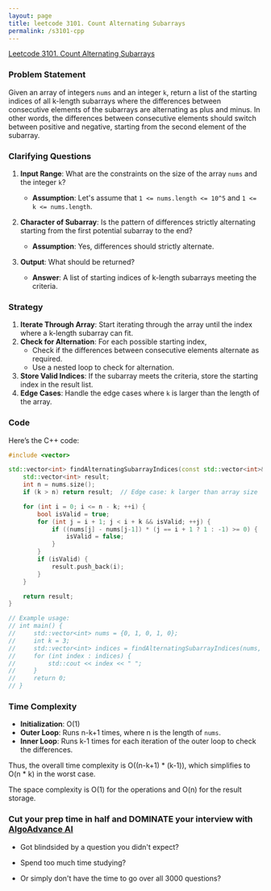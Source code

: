```yaml
---
layout: page
title: leetcode 3101. Count Alternating Subarrays
permalink: /s3101-cpp
---
```

[Leetcode 3101. Count Alternating Subarrays](https://algoadvance.github.io/algoadvance/l3101)
### Problem Statement
Given an array of integers `nums` and an integer `k`, return a list of the starting indices of all k-length subarrays where the differences between consecutive elements of the subarrays are alternating as plus and minus. In other words, the differences between consecutive elements should switch between positive and negative, starting from the second element of the subarray.

### Clarifying Questions
1. **Input Range**: What are the constraints on the size of the array `nums` and the integer `k`?
    - **Assumption**: Let's assume that `1 <= nums.length <= 10^5` and `1 <= k <= nums.length`.

2. **Character of Subarray**: Is the pattern of differences strictly alternating starting from the first potential subarray to the end?
    - **Assumption**: Yes, differences should strictly alternate.

3. **Output**: What should be returned?
    - **Answer**: A list of starting indices of k-length subarrays meeting the criteria.

### Strategy
1. **Iterate Through Array**: Start iterating through the array until the index where a k-length subarray can fit.
2. **Check for Alternation**: For each possible starting index, 
    - Check if the differences between consecutive elements alternate as required.
    - Use a nested loop to check for alternation.
3. **Store Valid Indices**: If the subarray meets the criteria, store the starting index in the result list.
4. **Edge Cases**: Handle the edge cases where `k` is larger than the length of the array.

### Code

Here’s the C++ code:

```cpp
#include <vector>

std::vector<int> findAlternatingSubarrayIndices(const std::vector<int>& nums, int k) {
    std::vector<int> result;
    int n = nums.size();
    if (k > n) return result;  // Edge case: k larger than array size

    for (int i = 0; i <= n - k; ++i) {
        bool isValid = true;
        for (int j = i + 1; j < i + k && isValid; ++j) {
            if ((nums[j] - nums[j-1]) * (j == i + 1 ? 1 : -1) >= 0) {
                isValid = false;
            }
        }
        if (isValid) {
            result.push_back(i);
        }
    }

    return result;
}

// Example usage:
// int main() {
//     std::vector<int> nums = {0, 1, 0, 1, 0};
//     int k = 3;
//     std::vector<int> indices = findAlternatingSubarrayIndices(nums, k);
//     for (int index : indices) {
//         std::cout << index << " ";
//     }
//     return 0;
// }
```

### Time Complexity
- **Initialization**: O(1)
- **Outer Loop**: Runs n-k+1 times, where n is the length of `nums`.
- **Inner Loop**: Runs k-1 times for each iteration of the outer loop to check the differences.

Thus, the overall time complexity is O((n-k+1) * (k-1)), which simplifies to O(n * k) in the worst case.

The space complexity is O(1) for the operations and O(n) for the result storage.


### Cut your prep time in half and DOMINATE your interview with [AlgoAdvance AI](https://algoAdvance.com)

- Got blindsided by a question you didn't expect?

- Spend too much time studying?

- Or simply don't have the time to go over all 3000 questions?

